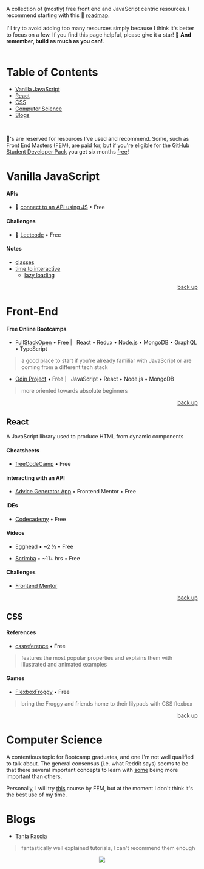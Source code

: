 <div hidden id="top"></div>

A collection of (mostly) free front end and JavaScript centric resources. I recommend starting with this 💜 [roadmap](https://roadmap.sh/frontend).  
<br>
I'll try to avoid adding too many resources simply because I think it's better to focus on a few. If you find this page helpful, please give it a star! 🌟 <strong>And remember, build as much as you can!</strong>. 
<br>
<br>

# Table of Contents

* [Vanilla JavaScript](#vanilla-javascript)
* [React](#react)
* [CSS](#css)
* [Computer Science](#computer-science)
* [Blogs](#blogs)

<br>

💜's are reserved for resources I've used and recommend. Some, such as Front End Masters (FEM), are paid for, but if you're eligible for the [GitHub Student Developer Pack](https://education.github.com/pack) you get six months [free](https://frontendmasters.com/welcome/github-student-developers/)! 

# Vanilla JavaScript

#### APIs
* 💜 [connect to an API using JS](https://www.taniarascia.com/how-to-connect-to-an-api-with-javascript/) • Free

#### Challenges
* 💜 [Leetcode](https://leetcode.com/) • Free 

#### Notes
* [classes](https://www.freecodecamp.org/news/javascript-classes-how-they-work-with-use-case/#what-are-classes-in-javascript)
* [time to interactive](https://www.builder.io/blog/the-ultimate-guide-to-optimizing-javascript-for-quick-page-loads)
  * [lazy loading](https://developer.mozilla.org/en-US/docs/Web/Performance/Lazy_loading)

<p align="right"><a href="#top">back up</a></p>
 
# Front-End

#### Free Online Bootcamps
* [FullStackOpen](https://fullstackopen.com/en/)  • Free | &nbsp; React • Redux • Node.js • MongoDB • GraphQL • TypeScript <br>
> a good place to start if you're already familiar with JavaScript or are coming from a different tech stack
* [Odin Project](https://www.theodinproject.com/paths/full-stack-javascript) • Free | &nbsp; JavaScript • React • Node.js • MongoDB
> more oriented towards absolute beginners 

<p align="right"><a href="#top">back up</a></p>

## React
A JavaScript library used to produce HTML from dynamic components
#### Cheatsheets
* [freeCodeCamp](https://www-freecodecamp-org.cdn.ampproject.org/c/s/www.freecodecamp.org/news/the-react-cheatsheet/amp/#react-elements) • Free

#### interacting with an API
* [Advice Generator App](https://www.frontendmentor.io/challenges/advice-generator-app-QdUG-13db) • Frontend Mentor • Free

#### IDEs
* [Codecademy](https://www.codecademy.com/learn/react-101) • Free

#### Videos
* [Egghead](https://egghead.io/courses/the-beginner-s-guide-to-react) • ~2 ½ • Free <br>
>
* [Scrimba](https://scrimba.com/learn/learnreact) • ~11+ hrs • Free

#### Challenges
* [Frontend Mentor](https://www.frontendmentor.io/challenges)

<p align="right"><a href="#top">back up</a></p>

## CSS

#### References
* [cssreference](https://cssreference.io/) • Free
> features the most popular properties and explains them with illustrated and animated examples

#### Games
* [FlexboxFroggy](https://flexboxfroggy.com/) • Free
> bring the Froggy and friends home to their lilypads with CSS flexbox

<p align="right"><a href="#top">back up</a></p>

# Computer Science

A contentious topic for Bootcamp graduates, and one I'm not well qualified to talk about. The general consensus (i.e. what Reddit says) seems to be that there several important concepts to learn with [some](https://benmccormick.org/2018/02/20/cs-for-fe/) being more important than others. 

Personally, I will try [this](https://frontendmasters.com/courses/computer-science-v2/) course by FEM, but at the moment I don't think it's the best use of my time.

# Blogs

* [Tania Rascia](https://www.taniarascia.com/)
> fantastically well explained tutorials, I can't recommend them enough

<p align="center">
  <img src="https://visitor-badge.laobi.icu/badge?page_id=adrianHards/resources-js" id="counter">
</p>

